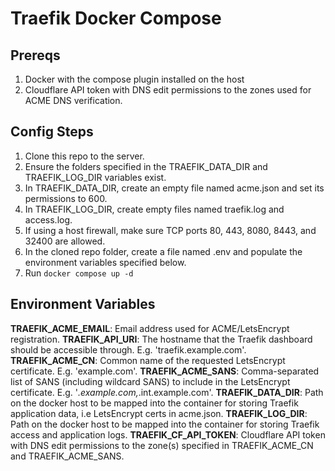 # Traefik Docker Compose
## Prereqs
1. Docker with the compose plugin installed on the host
2. Cloudflare API token with DNS edit permissions to the zones used for ACME DNS verification.
## Config Steps
1. Clone this repo to the server.
2. Ensure the folders specified in the TRAEFIK_DATA_DIR and TRAEFIK_LOG_DIR variables exist.
3. In TRAEFIK_DATA_DIR, create an empty file named acme.json and set its permissions to 600.
4. In TRAEFIK_LOG_DIR, create empty files named traefik.log and access.log.
5. If using a host firewall, make sure TCP ports 80, 443, 8080, 8443, and 32400 are allowed.
6. In the cloned repo folder, create a file named .env and populate the environment variables specified below.
7. Run ```docker compose up -d```
## Environment Variables
**TRAEFIK_ACME_EMAIL**: Email address used for ACME/LetsEncrypt registration.
**TRAEFIK_API_URI**: The hostname that the Traefik dashboard should be accessible through. E.g. 'traefik.example.com'.
**TRAEFIK_ACME_CN**: Common name of the requested LetsEncrypt certificate. E.g. 'example.com'.
**TRAEFIK_ACME_SANS**: Comma-separated list of SANS (including wildcard SANS) to include in the LetsEncrypt certificate. E.g. '*.example.com,*.int.example.com'.
**TRAEFIK_DATA_DIR**: Path on the docker host to be mapped into the container for storing Traefik application data, i.e LetsEncrypt certs in acme.json.
**TRAEFIK_LOG_DIR**: Path on the docker host to be mapped into the container for storing Traefik access and application logs.
**TRAEFIK_CF_API_TOKEN**: Cloudflare API token with DNS edit permissions to the zone(s) specified in TRAEFIK_ACME_CN and TRAEFIK_ACME_SANS.

